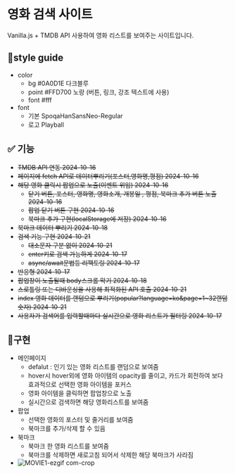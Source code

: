 # 영화 검색 사이트
Vanilla.js + TMDB API 사용하여 영화 리스트를 보여주는 사이트입니다.
## 🎨style guide
- color
  - bg #0A0D1E 다크블루
  - point #FFD700 노랑 (버튼, 링크, 강조 텍스트에 사용)
  - font #fff
- font
  - 기본 SpoqaHanSansNeo-Regular
  - 로고 Playball

## ✅ 기능
- ~~TMDB API 연동 2024-10-16~~
- ~~페이지에 fetch API로 데이터뿌리기(포스터,영화명,평점) 2024-10-16~~
- ~~해당 영화 클릭시 팝업으로 노출(이벤트 위임) 2024-10-16~~
  - ~~닫기 버튼, 포스터, 영화명, 영화소개, 개봉일 , 평점, 북마크 추가 버튼 노출 2024-10-16~~
  - ~~팝업 닫기 버튼 구현 2024-10-16~~
  - ~~북마크 추가 구현(localStorage에 저장) 2024-10-16~~
- ~~북마크 데이터 뿌리기 2024-10-18~~
- ~~검색 기능 구현 2024-10-21~~
  - ~~대소문자 구분 없이 2024-10-21~~
  - ~~enter키로 검색 가능하게 2024-10-17~~
  - ~~async/await문법등 리팩토링 2024-10-17~~
- ~~반응형 2024-10-17~~
- ~~팝업창이 노출될때 body스크롤 막기 2024-10-18~~
- ~~스로틀링 또는 디바운싱을 사용해 최적화된 API 호출 2024-10-21~~
- ~~index 영화 데이터를 랜덤으로 뿌리기(popular?language=ko&page=1~32랜덤숫자) 2024-10-21~~
- ~~사용자가 검색어를 입력할때마다 실시간으로 영화 리스트가 필터링 2024-10-17~~

## 💫구현
- 메인페이지
  - defalut : 인기 있는 영화 리스트를 랜덤으로 보여줌
  - hover시 hover외에 영화 아이템의 opacity를 줄이고, 카드가 회전하여 보다 효과적으로 선택한 영화 아이템을 포커스
  - 영화 아이템을 클릭하면 팝업창으로 노출
  - 실시간으로 검색하면 해당 영화리스트를 보여줌
- 팝업
  - 선택한 영화의 포스터 및 줄거리를 보여줌
  - 북마크를 추가/삭제 할 수 있음
- 북마크
  - 북마크 한 영화 리스트를 보여줌
  - 북마크를 삭제하면 새로고침 되어서 삭제한 해당 북마크가 사라짐
- ![MOVIE1-ezgif com-crop](https://github.com/user-attachments/assets/075116a1-229c-4e57-a8a1-8bc3dccd2e76)
